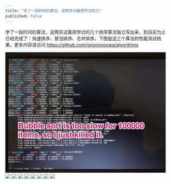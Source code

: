 ```yaml
---
title: "学了一段时间的算法，这两天试着把学过的几"
published: false
---
```

学了一段时间的算法，这两天试着把学过的几个排序算法独立写出来，到目前为止已经完成了：快速排序、冒泡排序、合并排序。下图是这三个算法的性能测试结果。更多内容请访问 https://github.com/goooooouwa/algorithms

![](./1.jpg)
![](./2.jpg)
![](./3.jpg)
![](./4.jpg)
![](./5.jpg)
![](./6.jpg)
![](./7.jpg)
![](./8.jpg)
![](./9.jpg)
